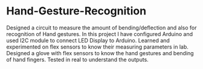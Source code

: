 # Hand-Gesture-Recognition

Designed a circuit to measure the amount of bending/deflection and also for recognition of Hand
gestures. 
In this project I have configured Arduino and used I2C module to connect LED Display to
Arduino.
Learned and experimented on flex sensors to know their measuring parameters in lab.
Designed a glove with flex sensors to know the hand gestures and bending of hand fingers.
Tested in real to understand the outputs.

